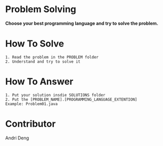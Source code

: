 # Problem Solving

**Choose your best programming language and try to solve the problem.**

# How To Solve

```
1. Read the problem in the PROBLEM folder
2. Understand and try to solve it
```

# How To Answer

```
1. Put your solution insdie SOLUTIONS folder
2. Put the [PROBLEM_NAME].[PROGRAMMING_LANGUAGE_EXTENTION]
Example: Problem01.java
```

# Contributor

Andri Deng
